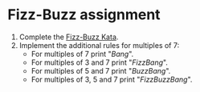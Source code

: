 # Fizz-Buzz assignment

1. Complete the [Fizz-Buzz Kata](http://wiki.c2.com/?FizzBuzzTest).
1. Implement the additional rules for multiples of 7:
   * For multiples of 7 print "_Bang_".
   * For multiples of 3 and 7 print "_FizzBang_".
   * For multiples of 5 and 7 print "_BuzzBang_".
   * For multiples of 3, 5 and 7 print "_FizzBuzzBang_".
